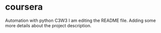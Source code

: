 # coursera
Automation with python C3W3
I am editing the README file. Adding some more details about the project description.	

